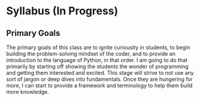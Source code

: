 # Syllabus (In Progress)

## Primary Goals
The primary goals of this class are to ignite curiousity in students, to begin building the problem-solving mindset of the coder, and to provide an introduction to the language of Python, in that order.  I am going to do that primarily by starting off showing the students the wonder of programming and getting them interested and excited.  This stage will strive to not use any sort of jargon or deep dives into fundamentals.  Once they are hungering for more, I can start to provide a framework and terminology to help them build more knowledge.